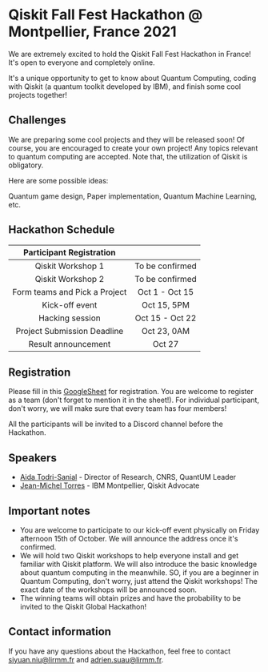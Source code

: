 # Qiskit Fall Fest Hackathon @ Montpellier, France 2021
We are extremely excited to hold the Qiskit Fall Fest Hackathon in France! It's open to everyone and completely online.

It's a unique opportunity to get to know about Quantum Computing, coding with Qiskit (a quantum toolkit developed by IBM), and finish some cool projects together!


## Challenges
We are preparing some cool projects and they will be released soon! Of course, you are encouraged to create your own project! Any topics relevant to quantum computing are accepted. Note that, the utilization of Qiskit is obligatory. 

Here are some possible ideas:

Quantum game design, Paper implementation, Quantum Machine Learning, etc. 


## Hackathon Schedule 
| Participant Registration | |
|:--------------:|:---------------------------------:|
| Qiskit Workshop 1 | To be confirmed |
| Qiskit Workshop 2 | To be confirmed |
| Form teams and Pick a Project | Oct 1 - Oct 15 |
| Kick-off event | Oct 15, 5PM |
| Hacking session | Oct 15 - Oct 22 |
| Project Submission Deadline | Oct 23, 0AM |
| Result announcement | Oct 27|


## Registration
Please fill in this [GoogleSheet](https://docs.google.com/spreadsheets/d/1JBILvFINfyIwExcNm7RvLcHQ0Lh23I0FzVZtiNx7Gb0/edit?usp=sharing) for registration. You are welcome to register as a team (don't forget to mention it in the sheet!). For individual participant, don't worry, we will make sure that every team has four members!

All the participants will be invited to a Discord channel before the Hackathon.

## Speakers 

  * [Aida Todri-Sanial](https://www.lirmm.fr/aida-todri-sanial/) - Director of Research, CNRS, QuantUM Leader
  * [Jean-Michel Torres](https://www.linkedin.com/in/jean-michel-torres/?originalSubdomain=fr) - IBM Montpellier, Qiskit Advocate

## Important notes
  * You are welcome to participate to our kick-off event physically on Friday afternoon 15th of October. We will announce the address once it's confirmed.
  * We will hold two Qiskit workshops to help everyone install and get familiar with Qiskit platform. We will also introduce the basic knowledge about quantum computing in the meanwhile. SO, if you are a beginner in Quantum Computing, don't worry, just attend the Qiskit workshops! The exact date of the workshops will be announced soon. 
  * The winning teams will obtain prizes and have the probability to be invited to the Qiskit Global Hackathon!
## Contact information
  If you have any questions about the Hackathon, feel free to contact [siyuan.niu@lirmm.fr](mailto:siyuan.niu@lirmm.fr?subject=Qiskit%20Fall%20Fest%20Hackathon) and [adrien.suau@lirmm.fr](mailto:adrien.suau@lirmm.fr?subject=Qiskit%20Fall%20Fest%20Hackathon).


